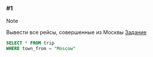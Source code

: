 ### \#1
> [!NOTE]
> Вывести все рейсы, совершенные из Москвы
[Задание](https://sql-academy.org/ru/trainer/tasks/3)
```sql
SELECT * FROM trip
WHERE town_from = "Moscow"
```